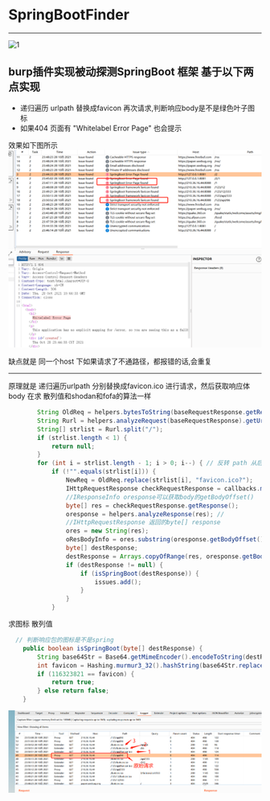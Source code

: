 # SpringBootFinder 
***
![1](https://github-readme-stats.vercel.app/api?username=xiaoliangli1128&show_icons=true&theme=dracula)

## burp插件实现被动探测SpringBoot 框架 基于以下两点实现
- 递归遍历 urlpath 替换成favicon 再次请求,判断响应body是不是绿色叶子图标
- 如果404 页面有 "Whitelabel Error Page" 也会提示

效果如下图所示
![img](images/img.png)

缺点就是 同一个host 下如果请求了不通路径，都报错的话,会重复
***
原理就是 递归遍历urlpath 分别替换成favicon.ico 进行请求，然后获取响应体body 在求 散列值和shodan和fofa的算法一样

```java
        String OldReq = helpers.bytesToString(baseRequestResponse.getRequest());
        String Rurl = helpers.analyzeRequest(baseRequestResponse).getUrl().getPath();
        String[] strlist = Rurl.split("/");
        if (strlist.length < 1) {
            return null;
        }
        for (int i = strlist.length - 1; i > 0; i--) { // 反转 path 从后
            if (!"".equals(strlist[i])) {
                NewReq = OldReq.replace(strlist[i], "favicon.ico?");
                IHttpRequestResponse checkRequestResponse = callbacks.makeHttpRequest(baseRequestResponse.getHttpService(), helpers.stringToBytes(NewReq));
                //IResponseInfo oresponse可以获取body的getBodyOffset()
                byte[] res = checkRequestResponse.getResponse();
                oresponse = helpers.analyzeResponse(res); //
                //IHttpRequestResponse 返回的byte[] response
                ores = new String(res);
                oResBodyInfo = ores.substring(oresponse.getBodyOffset());
                byte[] destResponse;
                destResponse = Arrays.copyOfRange(res, oresponse.getBodyOffset(), res.length);
                if (destResponse != null) {
                    if (isSpringBoot(destResponse)) {
                        issues.add();                        
                    }
                }
            }
```
求图标 散列值
```java
  // 判断响应包的图标是不是spring
    public boolean isSpringBoot(byte[] destResponse) {
        String base64Str = Base64.getMimeEncoder().encodeToString(destResponse);
        int favicon = Hashing.murmur3_32().hashString(base64Str.replace("\r", "") + "\n", StandardCharsets.UTF_8).asInt();
        if (116323821 == favicon) {
            return true;
        } else return false;
    }

```
![img](images/logger.png)